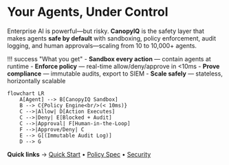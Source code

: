 # Your Agents, Under Control

Enterprise AI is powerful—but risky. **CanopyIQ** is the safety layer that makes agents **safe by default** with sandboxing, policy enforcement, audit logging, and human approvals—scaling from 10 to 10,000+ agents.

!!! success "What you get"
    - **Sandbox every action** — contain agents at runtime
    - **Enforce policy** — real-time allow/deny/approve in <10ms
    - **Prove compliance** — immutable audits, export to SIEM
    - **Scale safely** — stateless, horizontally scalable

```mermaid
flowchart LR
    A[Agent] --> B[CanopyIQ Sandbox]
    B --> C{Policy Engine<br/>(< 10ms)}
    C -->|Allow| D[Action Executes]
    C -->|Deny| E[Blocked + Audit]
    C -->|Approval| F[Human-in-the-Loop]
    F -->|Approve/Deny| C
    E --> G[(Immutable Audit Log)]
    D --> G
```

**Quick links** → [Quick Start](quickstart.md) • [Policy Spec](reference/policy-spec.md) • [Security](security/security-compliance.md)